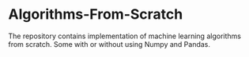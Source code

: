 # Algorithms-From-Scratch
The repository contains implementation of machine learning algorithms from scratch. Some with or without using Numpy and Pandas.
